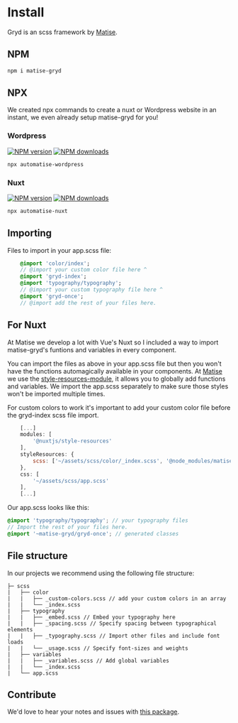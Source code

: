 # Install
Gryd is an scss framework by [Matise](https://matise.nl).

## NPM
```bash
npm i matise-gryd
```

## NPX
We created npx commands to create a nuxt or Wordpress website in an instant, we even already setup matise-gryd for you!

### Wordpress
[![NPM version](https://img.shields.io/npm/v/automatise-wordpress.svg?style=flat)](https://npmjs.com/package/automatise-wordpress) [![NPM downloads](https://img.shields.io/npm/dm/automatise-wordpress.svg?style=flat)](https://npmjs.com/package/automatise-wordpress)
```bash
npx automatise-wordpress
```
### Nuxt
[![NPM version](https://img.shields.io/npm/v/automatise-nuxt.svg?style=flat)](https://npmjs.com/package/automatise-nuxt) [![NPM downloads](https://img.shields.io/npm/dm/automatise-nuxt.svg?style=flat)](https://npmjs.com/package/automatise-nuxt)
```bash
npx automatise-nuxt
```

## Importing
Files to import in your app.scss file:
```sass
	@import 'color/index';
	// @import your custom color file here ^
	@import 'gryd-index';
	@import 'typography/typography';
	// @import your custom typography file here ^
	@import 'gryd-once';
	// @import add the rest of your files here.
```

## For Nuxt
At Matise we develop a lot with Vue's Nuxt so I included a way to import matise-gryd's funtions and variables in every component.

You can import the files as above in your app.scss file but then you won't have the functions automagically available in your components. At [Matise](https://matise.nl) we use the [style-resources-module](https://github.com/nuxt-community/style-resources-module), it allows you to globally add functions and variables. We import the app.scss separately to make sure those styles won't be imported multiple times.

For custom colors to work it's important to add your custom color file before the gryd-index scss file import.
```js
	[...]
	modules: [
		'@nuxtjs/style-resources'
	],
	styleResources: {
		scss: ['~/assets/scss/color/_index.scss', '@node_modules/matise-gryd/gryd-index.scss']
	},
	css: [
		'~/assets/scss/app.scss'
	],
	[...]
```

Our app.scss looks like this:

```scss
@import 'typography/typography'; // your typography files
// Import the rest of your files here.
@import '~matise-gryd/gryd-once'; // generated classes
```

## File structure
In our projects we recommend using the following file structure:
```
├─ scss
|	├── color
|	|	├── _custom-colors.scss // add your custom colors in an array
|	|	└── _index.scss
|	├── typography
|	|	├── _embed.scss // Embed your typography here
|	|	├── _spacing.scss // Specify spacing between typographical elements
|	|	├── _typography.scss // Import other files and include font loads
|	|	└── _usage.scss // Specify font-sizes and weights
|	├── variables
|	|	├── _variables.scss // Add global variables
|	|	└── _index.scss
|	└── app.scss
```

## Contribute
We'd love to hear your notes and issues with [this package](https://github.com/MatiseAms/matise-gryd).
